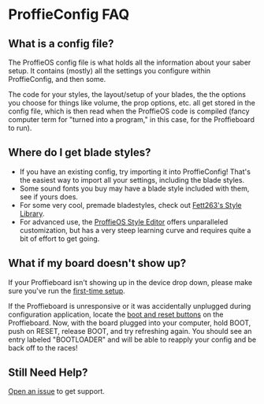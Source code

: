 # ProffieConfig FAQ

## What is a config file?

The ProffieOS config file is what holds all the information about your saber setup. It contains (mostly) all the settings you configure within ProffieConfig, and then some.

The code for your styles, the layout/setup of your blades, the the options you choose for things like volume, the prop options, etc. all get stored in the config file, which is then read when the ProffieOS code is compiled (fancy computer term for "turned into a program," in this case, for the Proffieboard to run).

## Where do I get blade styles?

- If you have an existing config, try importing it into ProffieConfig! That's the easiest way to import all your settings, including the blade styles.
- Some sound fonts you buy may have a blade style included with them, see if yours does.
- For some very cool, premade bladestyles, check out [Fett263's Style Library](https://fett263.com/fett263-proffieOS7-style-library.html).
- For advanced use, the [ProffieOS Style Editor](https://profezzorn.github.io/ProffieOS-StyleEditor/style_editor.html) offers unparalleled customization, but has a very steep learning curve and requires quite a bit of effort to get going.

## What if my board doesn't show up?

If your Proffieboard isn't showing up in the device drop down, please make sure you've run the [first-time setup](/docs/firstsetup.md).

If the Proffieboard is unresponsive or it was accidentally unplugged during configuration application, locate the [boot and reset buttons](https://fredrik.hubbe.net/lightsaber/v6/pinout.svg) on the Proffieboard. Now, with the board plugged into your computer, hold BOOT, push on RESET, release BOOT, and try refreshing again. You should see an entry labeled "BOOTLOADER" and will be able to reapply your config and be back off to the races!

## Still Need Help?

[Open an issue](https://github.com/ryryog25/ProffieConfig/issues/new) to get support.
